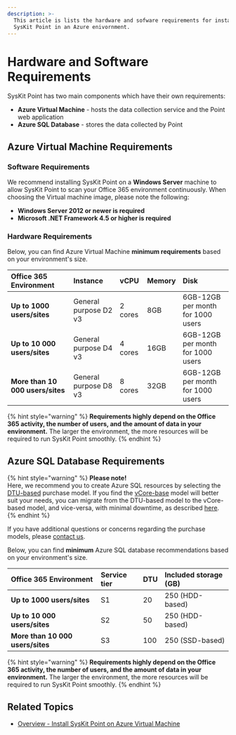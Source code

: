 ```yaml
---
description: >-
  This article is lists the hardware and sofware requirements for installing
  SysKit Point in an Azure enivornment.
---
```


# Hardware and Software Requirements

SysKit Point has two main components which have their own requirements:

* **Azure Virtual Machine** - hosts the data collection service and the Point web application
* **Azure SQL Database** - stores the data collected by Point

## Azure Virtual Machine Requirements

### Software Requirements

We recommend installing SysKit Point on a **Windows Server** machine to allow SysKit Point to scan your Office 365 environment continuously. When choosing the Virtual machine image, please note the following:

* **Windows Server 2012 or newer is required** 
* **Microsoft .NET Framework 4.5 or higher is required**

### Hardware Requirements

Below, you can find Azure Virtual Machine **minimum requirements** based on your environment's size.

| Office 365 Environment | Instance | vCPU | Memory | Disk |
| :--- | :--- | :--- | :--- | :--- |
| **Up to 1000 users/sites** | General purpose D2 v3 | 2 cores | 8GB | 6GB-12GB per month for 1000 users |
| **Up to 10 000 users/sites** | General purpose D4 v3 | 4 cores | 16GB | 6GB-12GB per month for 1000 users |
| **More than 10 000 users/sites** | General purpose D8 v3 | 8 cores | 32GB | 6GB-12GB per month for 1000 users |

{% hint style="warning" %}
**Requirements highly depend on the Office 365 activity, the number of users, and the amount of data in your environment.** The larger the environment, the more resources will be required to run SysKit Point smoothly.
{% endhint %}

## Azure SQL Database Requirements

{% hint style="warning" %}
**Please note!**  
Here, we recommend you to create Azure SQL resources by selecting the [DTU-based](https://docs.microsoft.com/en-us/azure/azure-sql/database/service-tiers-dtu) purchase model. If you find the [vCore-base](https://docs.microsoft.com/en-us/azure/azure-sql/database/service-tiers-vcore?tabs=azure-portal) model will better suit your needs, you can migrate from the DTU-based model to the vCore-based model, and vice-versa, with minimal downtime, as described [here](https://docs.microsoft.com/en-us/azure/azure-sql/database/migrate-dtu-to-vcore#migrate-a-database).
{% endhint %}

If you have additional questions or concerns regarding the purchase models, please [contact us](https://www.syskit.com/contact-us/).

Below, you can find **minimum** Azure SQL database recommendations based on your environment's size.

| Office 365 Environment | Service tier | DTU | Included storage \(GB\) |
| :--- | :--- | :--- | :--- |
| **Up to 1000 users/sites** | S1 | 20 | 250 \(HDD-based\) |
| **Up to 10 000 users/sites** | S2 | 50 | 250 \(HDD-based\) |
| **More than 10 000 users/sites** | S3 | 100 | 250 \(SSD-based\) |

{% hint style="warning" %}
**Requirements highly depend on the Office 365 activity, the number of users, and the amount of data in your environment.** The larger the environment, the more resources will be required to run SysKit Point smoothly.
{% endhint %}

## Related Topics

* [Overview - Install SysKit Point on Azure Virtual Machine](overview.md) 


